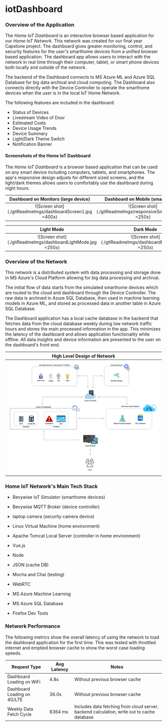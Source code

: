 # iotDashboard

### Overview of the Application

The *Home IoT Dashboard* is an interactive browser based application for our *Home IoT Network.* This network was created for our final year Capstone project. The dashboard gives greater monitoring, control, and security features for the user's smarthome devices from a unified browser based application. The dashboard app allows users to interact with the network in real time through their computer, tablet, or smart phone devices both locally and outside of the network.

The backend of the Dashboard connects to MS Azure ML and Azure SQL Database for big data archival and cloud computing. The Dashboard also connects directly with the Device Controller to operate the smarthome devices when the user is in the local IoT Home Network.

The following features are included in the dashboard:

* Status of Devices
* Livestream Video of Door
* Estimated Costs
* Device Usage Trends
* Device Summary
* Light/Dark Theme Switch
* Notification Banner

#### Screenshots of the Home IoT Dashboard

The *Home IoT Dashboard* is a browser based application that can be used on any smart device including computers, tablets, and smartphones. The app's responsive design adjusts for different sized screens, and the light/dark themes allows users to comfortably use the dashboard during night hours.

|Dashboard on Monitors (large device)|Dashboard on Mobile (small device)|
|:----------:|:--------:|
|![Screen shot](./gitReadmeImgs/dashboardScreen1.jpg =400x)|![Screen shot](./gitReadmeImgs/responsiveSmallDevice.jpg =250x)|

|Light Mode|Dark Mode|
|:----------:|:--------:|
|![Screen shot](./gitReadmeImgs/dashboardLightMode.jpg =250x)|![Screen shot](./gitReadmeImgs/dashboardDarkMode.jpg =250x)|

### Overview of the Network

This network is a distributed system with data processing and storage done in MS Azure's Cloud Platform allowing for big data processing and archival.

The initial flow of data starts from the simulated smarthome devices which are routed to the cloud and dashboard through the Device Controller. The raw data is archived in Azure SQL Database, then used in machine learning models in Azure ML, and stored as processed data in another table in Azure SQL Database.

The Dashboard application has a local cache database in the backend that fetches data from the cloud database weekly during low network traffic hours and stores the main processed information in the app. This minimizes the latency of the dashboard and allows application functionality while offline. All data insights and device information are presented to the user on the dashboard's front end.

|High Level Design of Network|
|:----:|
|![Screen shot](./gitReadmeImgs/HLDHomeIoTNetwork.jpg)|

### Home IoT Network's Main Tech Stack

* Bevywise IoT Simulator (smarthome devices)
* Bevywise MQTT Broker (device controller)
* laptop camera (security camera device)

* Linux Virtual Machine (home environment)
* Apache Tomcat Local Server (controller in home environment)

* Vue.js
* Node
* JSON (cache DB)
* Mocha and Chai (testing)
* WebRTC

* MS Azure Machine Learning
* MS Azure SQL Database

* Firefox Dev Tools


### Network Performance

The following metrics show the overall latency of using the network to load the dashboard application for the first time. This was tested with throttled internet and emptied browser cache to show the worst case loading speeds.

|Request Type|Avg Latency|Notes|
|----------|----------|--------|
|Dashboard Loading on WiFi|4.8s|Without previous browser cache|
|Dashboard Loading on 4G/LTE|36.0s|Without previous browser cache|
|Weekly Data Fetch Cycle|8364 ms|Includes data fetching from cloud server, backend calculation, write out to cache database|
